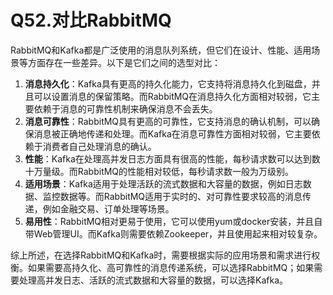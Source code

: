 # Q52.对比RabbitMQ

RabbitMQ和Kafka都是广泛使用的消息队列系统，但它们在设计、性能、适用场景等方面存在一些差异。以下是它们之间的选型对比：

1. **消息持久化**：Kafka具有更高的持久化能力，它支持将消息持久化到磁盘，并且可以设置消息的保留策略。而RabbitMQ在消息持久化方面相对较弱，它主要依赖于消息的可靠性机制来确保消息不会丢失。
2. **消息可靠性**：RabbitMQ具有更高的可靠性，它支持消息的确认机制，可以确保消息被正确地传递和处理。而Kafka在消息可靠性方面相对较弱，它主要依赖于消费者自己处理消息的确认。
3. **性能**：Kafka在处理高并发日志方面具有很高的性能，每秒请求数可以达到数十万量级。而RabbitMQ的性能相对较低，每秒请求数一般为万级别。
4. **适用场景**：Kafka适用于处理活跃的流式数据和大容量的数据，例如日志数据、监控数据等。而RabbitMQ适用于实时的、对可靠性要求较高的消息传递，例如金融交易、订单处理等场景。
5. **易用性**：RabbitMQ相对更易于使用，它可以使用yum或docker安装，并且自带Web管理UI。而Kafka则需要依赖Zookeeper，并且使用起来相对较复杂。

综上所述，在选择RabbitMQ和Kafka时，需要根据实际的应用场景和需求进行权衡。如果需要高持久化、高可靠性的消息传递系统，可以选择RabbitMQ；如果需要处理高并发日志、活跃的流式数据和大容量的数据，可以选择Kafka。